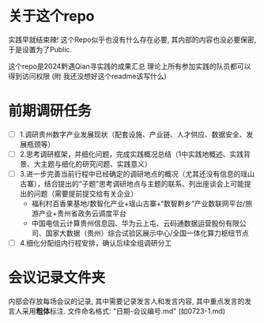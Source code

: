 # 关于这个repo
实践早就结束辣! 这个Repo似乎也没有什么存在必要, 其内部的内容也没必要保密, 于是设置为了Public.

这个repo是2024黔遇Qian寻实践的成果汇总 理论上所有参加实践的队员都可以得到访问权限
(附 我还没想好这个readme该写什么)
# 前期调研任务
- [ ] 1.调研贵州数字产业发展现状（配套设施、产业链、人才供应、数据安全、发展瓶颈等）
- [ ] 2.思考调研框架，并细化问题，完成实践概况总结（1中实践地概述、实践背景、大主题与细化的研究问题、实践意义）
- [ ] 3.进一步完善当前行程中已经确定的调研地点的概况（尤其还没有信息的瑶山古寨），结合提出的“子题”思考调研地点与主题的联系、列出座谈会上可能提出的问题（需要提前提交给有关企业）
	- 福利村百香果基地/数智化产业+瑶山古寨+“数智黔乡”产业数联网平台/旅游产业+贵州省政务云调度平台
	- 中国电信云计算贵州信息园、华为云上屯、云码通数据运营股份有限公司、国家大数据（贵州）综合试验区展示中心/全国一体化算力枢纽节点
- [ ] 4.细化分配组内行程安排，确认后续全组调研分工
# 会议记录文件夹
内部会存放每场会议的记录, 其中需要记录发言人和发言内容, 其中重点发言的发言人采用**粗体**标注. 文件命名格式: "日期-会议编号.md" (如0723-1.md)
